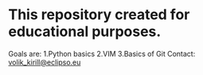 # This repository created for educational purposes.
Goals are:
	1.Python basics
	2.VIM
	3.Basics of Git
Contact:
	volik_kirill@eclipso.eu
	
